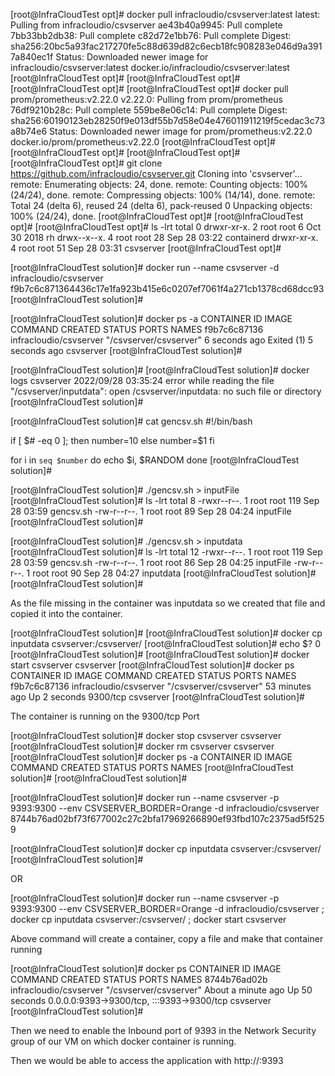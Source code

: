 [root@InfraCloudTest opt]# docker pull infracloudio/csvserver:latest
latest: Pulling from infracloudio/csvserver
ae43b40a9945: Pull complete
7bb33bb2db38: Pull complete
c82d72e1bb76: Pull complete
Digest: sha256:20bc5a93fac217270fe5c88d639d82c6ecb18fc908283e046d9a3917a840ec1f
Status: Downloaded newer image for infracloudio/csvserver:latest
docker.io/infracloudio/csvserver:latest
[root@InfraCloudTest opt]#
[root@InfraCloudTest opt]#
[root@InfraCloudTest opt]#
[root@InfraCloudTest opt]# docker pull prom/prometheus:v2.22.0
v2.22.0: Pulling from prom/prometheus
76df9210b28c: Pull complete
559be8e06c14: Pull complete
Digest: sha256:60190123eb28250f9e013df55b7d58e04e476011911219f5cedac3c73a8b74e6
Status: Downloaded newer image for prom/prometheus:v2.22.0
docker.io/prom/prometheus:v2.22.0
[root@InfraCloudTest opt]#
[root@InfraCloudTest opt]#
[root@InfraCloudTest opt]#
[root@InfraCloudTest opt]# git clone https://github.com/infracloudio/csvserver.git
Cloning into 'csvserver'...
remote: Enumerating objects: 24, done.
remote: Counting objects: 100% (24/24), done.
remote: Compressing objects: 100% (14/14), done.
remote: Total 24 (delta 6), reused 24 (delta 6), pack-reused 0
Unpacking objects: 100% (24/24), done.
[root@InfraCloudTest opt]#
[root@InfraCloudTest opt]#
[root@InfraCloudTest opt]# ls -lrt
total 0
drwxr-xr-x. 2 root root  6 Oct 30  2018 rh
drwx--x--x. 4 root root 28 Sep 28 03:22 containerd
drwxr-xr-x. 4 root root 51 Sep 28 03:31 csvserver
[root@InfraCloudTest opt]#


[root@InfraCloudTest solution]# docker run --name csvserver -d infracloudio/csvserver
f9b7c6c871364436c17e1fa923b415e6c0207ef7061f4a271cb1378cd68dcc93
[root@InfraCloudTest solution]#


[root@InfraCloudTest solution]# docker ps -a
CONTAINER ID   IMAGE                    COMMAND                  CREATED         STATUS                     PORTS     NAMES
f9b7c6c87136   infracloudio/csvserver   "/csvserver/csvserver"   6 seconds ago   Exited (1) 5 seconds ago             csvserver
[root@InfraCloudTest solution]#


[root@InfraCloudTest solution]#
[root@InfraCloudTest solution]# docker logs csvserver
2022/09/28 03:35:24 error while reading the file "/csvserver/inputdata": open /csvserver/inputdata: no such file or directory
[root@InfraCloudTest solution]#


[root@InfraCloudTest solution]# cat gencsv.sh
#!/bin/bash

if [ $# -eq 0 ];
then
   number=10
else
   number=$1
fi

for i in `seq $number`
do
echo $i, $RANDOM
done
[root@InfraCloudTest solution]#

[root@InfraCloudTest solution]# ./gencsv.sh > inputFile
[root@InfraCloudTest solution]# ls -lrt
total 8
-rwxr--r--. 1 root root 119 Sep 28 03:59 gencsv.sh
-rw-r--r--. 1 root root  89 Sep 28 04:24 inputFile
[root@InfraCloudTest solution]#

[root@InfraCloudTest solution]# ./gencsv.sh > inputdata
[root@InfraCloudTest solution]# ls -lrt
total 12
-rwxr--r--. 1 root root 119 Sep 28 03:59 gencsv.sh
-rw-r--r--. 1 root root  86 Sep 28 04:25 inputFile
-rw-r--r--. 1 root root  90 Sep 28 04:27 inputdata
[root@InfraCloudTest solution]#
[root@InfraCloudTest solution]#

As the file missing in the container was inputdata so we created that file and copied it into the container.

[root@InfraCloudTest solution]#
[root@InfraCloudTest solution]# docker cp inputdata csvserver:/csvserver/
[root@InfraCloudTest solution]# echo $?
0
[root@InfraCloudTest solution]#
[root@InfraCloudTest solution]# docker start csvserver
csvserver
[root@InfraCloudTest solution]# docker ps
CONTAINER ID   IMAGE                    COMMAND                  CREATED          STATUS         PORTS      NAMES
f9b7c6c87136   infracloudio/csvserver   "/csvserver/csvserver"   53 minutes ago   Up 2 seconds   9300/tcp   csvserver
[root@InfraCloudTest solution]#


The container is running on the 9300/tcp Port

[root@InfraCloudTest solution]# docker stop csvserver
csvserver
[root@InfraCloudTest solution]# docker rm csvserver
csvserver
[root@InfraCloudTest solution]# docker ps -a
CONTAINER ID   IMAGE     COMMAND   CREATED   STATUS    PORTS     NAMES
[root@InfraCloudTest solution]#
[root@InfraCloudTest solution]#


[root@InfraCloudTest solution]# docker run --name csvserver -p 9393:9300 --env CSVSERVER_BORDER=Orange -d infracloudio/csvserver
8744b76ad02bf73f677002c27c2bfa17969266890ef93fbd107c2375ad5f5259


[root@InfraCloudTest solution]# docker cp inputdata csvserver:/csvserver/
[root@InfraCloudTest solution]#

OR 

[root@InfraCloudTest solution]# docker run --name csvserver -p 9393:9300 --env CSVSERVER_BORDER=Orange -d infracloudio/csvserver ; docker cp inputdata csvserver:/csvserver/ ; docker start csvserver

Above command will create a container, copy a file and make that container running

[root@InfraCloudTest solution]# docker ps
CONTAINER ID   IMAGE                    COMMAND                  CREATED              STATUS          PORTS                                       NAMES
8744b76ad02b   infracloudio/csvserver   "/csvserver/csvserver"   About a minute ago   Up 50 seconds   0.0.0.0:9393->9300/tcp, :::9393->9300/tcp   csvserver
[root@InfraCloudTest solution]#


Then we need to enable the Inbound port of 9393 in the Network Security group of our VM on which docker container is running.

Then we would be able to access the application with http://<PublicIP>:9393


